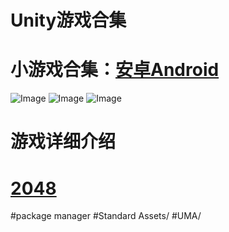 # Unity游戏合集
# 小游戏合集：[安卓Android](https://fir.im/5e4d) 
![Image](https://raw.githubusercontent.com/aschen518/tetris/master/imgs/minesweeper.jpg)
![Image](https://raw.githubusercontent.com/aschen518/tetris/master/imgs/2048.jpg)
![Image](https://raw.githubusercontent.com/aschen518/tetris/master/imgs/tetris.jpg) 

# 游戏详细介绍
# [2048](https://zhuanlan.zhihu.com/p/67274109) 

#package manager
#Standard Assets/
#UMA/